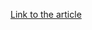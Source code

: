 [Link to the article](https://posts.specterops.io/bofhound-ad-cs-integration-91b706bc7958?source=rss----f05f8696e3cc---4)
